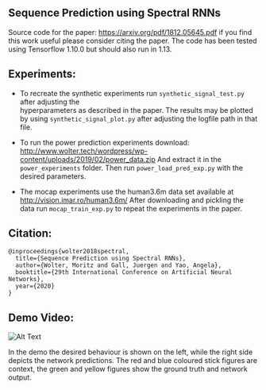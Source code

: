 Sequence Prediction using Spectral RNNs
------------------------------------
Source code for the paper: 
https://arxiv.org/pdf/1812.05645.pdf if you find this work useful please consider citing the paper.
The code has been tested using Tensorflow 1.10.0 but should also run in 1.13.

Experiments:
------------

 - To recreate the synthetic experiments run `synthetic_signal_test.py` after adjusting the   
   hyperparameters as described in the paper.
   The results may be plotted by using `synthetic_signal_plot.py` after adjusting the logfile path in that file.

 - To run the power prediction experiments download:
   http://www.wolter.tech/wordpress/wp-content/uploads/2019/02/power_data.zip
   And extract it in the `power_experiments` folder. Then run `power_load_pred_exp.py`
   with the desired parameters.

 - The mocap experiments use the human3.6m data set available at
   http://vision.imar.ro/human3.6m/
   After downloading and pickling the data run `mocap_train_exp.py` to repeat the experiments
   in the paper.
 

Citation:
---------
```
@inproceedings{wolter2018spectral,
  title={Sequence Prediction using Spectral RNNs},
  author={Wolter, Moritz and Gall, Juergen and Yao, Angela},
  booktitle={29th International Conference on Artificial Neural Networks},
  year={2020}
}
```



Demo Video:
-----------
![Alt Text](demo.gif)

In the demo the desired behaviour is shown on the left, while the right side depicts the network predictions.
The red and blue coloured stick figures are context, the green and yellow figures show the ground truth and 
network output.
